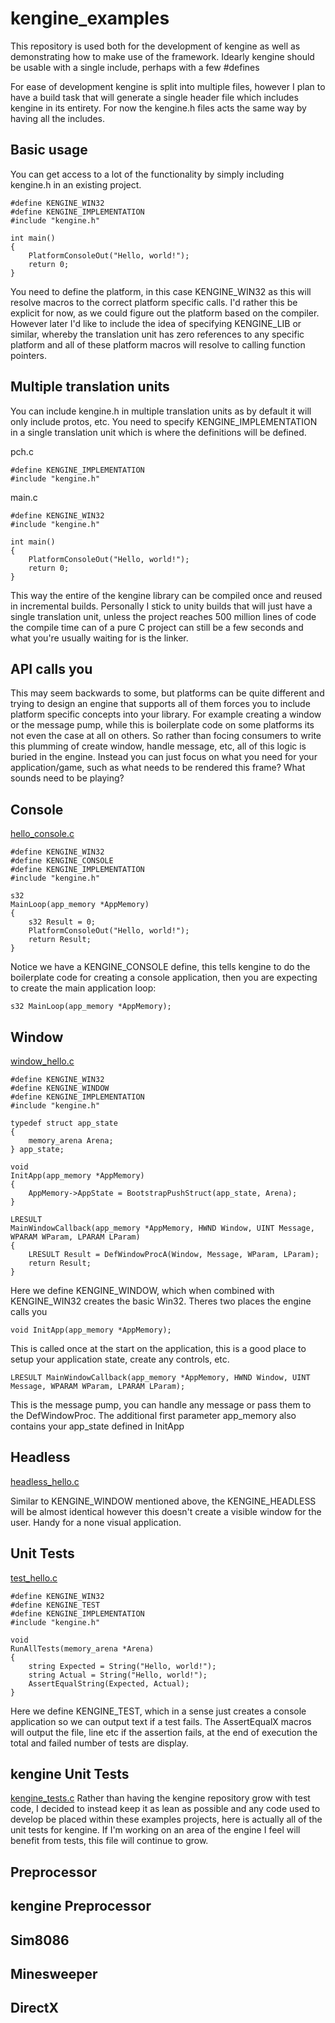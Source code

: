 # kengine_examples

This repository is used both for the development of kengine as well as demonstrating how to make use of the framework. Idearly kengine should be usable with a single include, perhaps with a few #defines

For ease of development kengine is split into multiple files, however I plan to have a build task that will generate a single header file which includes kengine in its entirety. For now the kengine.h files acts the same way by having all the includes.

## Basic usage
You can get access to a lot of the functionality by simply including kengine.h in an existing project.
```
#define KENGINE_WIN32
#define KENGINE_IMPLEMENTATION
#include "kengine.h"

int main()
{
    PlatformConsoleOut("Hello, world!");
    return 0;
}
```
You need to define the platform, in this case KENGINE_WIN32 as this will resolve macros to the correct platform specific calls. I'd rather this be explicit for now, as we could figure out the platform based on the compiler. However later I'd like to include the idea of specifying KENGINE_LIB or similar, whereby the translation unit has zero references to any specific platform and all of these platform macros will resolve to calling function pointers.

## Multiple translation units
You can include kengine.h in multiple translation units as by default it will only include protos, etc. You need to specify KENGINE_IMPLEMENTATION in a single translation unit which is where the definitions will be defined.

pch.c
```
#define KENGINE_IMPLEMENTATION
#include "kengine.h"
```

main.c
```
#define KENGINE_WIN32
#include "kengine.h"

int main()
{
    PlatformConsoleOut("Hello, world!");
    return 0;
}
```
This way the entire of the kengine library can be compiled once and reused in incremental builds. Personally I stick to unity builds that will just have a single translation unit, unless the project reaches 500 million lines of code the compile time can of a pure C project can still be a few seconds and what you're usually waiting for is the linker.

## API calls you
This may seem backwards to some, but platforms can be quite different and trying to design an engine that supports all of them forces you to include platform specific concepts into your library. For example creating a window or the message pump, while this is boilerplate code on some platforms its not even the case at all on others. So rather than focing consumers to write this plumming of create window, handle message, etc, all of this logic is buried in the engine. Instead you can just focus on what you need for your application/game, such as what needs to be rendered this frame? What sounds need to be playing?

## Console

[hello_console.c](https://github.com/kstandbridge/kengine_examples/blob/main/hello_console/hello_console.c)                 
```
#define KENGINE_WIN32
#define KENGINE_CONSOLE
#define KENGINE_IMPLEMENTATION
#include "kengine.h"
                  
s32
MainLoop(app_memory *AppMemory)
{
    s32 Result = 0;
    PlatformConsoleOut("Hello, world!");                  
    return Result;
}
```
                  
Notice we have a KENGINE_CONSOLE define, this tells kengine to do the boilerplate code for creating a console application, then you are expecting to create the main application loop:
```
s32 MainLoop(app_memory *AppMemory);
```

## Window

[window_hello.c](https://github.com/kstandbridge/kengine_examples/blob/main/window_hello/window_hello.c)
```
#define KENGINE_WIN32
#define KENGINE_WINDOW
#define KENGINE_IMPLEMENTATION
#include "kengine.h"

typedef struct app_state
{
    memory_arena Arena;
} app_state;

void
InitApp(app_memory *AppMemory)
{
    AppMemory->AppState = BootstrapPushStruct(app_state, Arena);
}

LRESULT
MainWindowCallback(app_memory *AppMemory, HWND Window, UINT Message, WPARAM WParam, LPARAM LParam)
{
    LRESULT Result = DefWindowProcA(Window, Message, WParam, LParam);
    return Result;
}
```
Here we define KENGINE_WINDOW, which when combined with KENGINE_WIN32 creates the basic Win32. Theres two places the engine calls you

```
void InitApp(app_memory *AppMemory);
```
This is called once at the start on the application, this is a good place to setup your application state, create any controls, etc.

```
LRESULT MainWindowCallback(app_memory *AppMemory, HWND Window, UINT Message, WPARAM WParam, LPARAM LParam);
```
This is the message pump, you can handle any message or pass them to the DefWindowProc. The additional first parameter app_memory also contains your app_state defined in InitApp

## Headless
[headless_hello.c](https://github.com/kstandbridge/kengine_examples/blob/main/headless_hello/headless_hello.c)
                   
Similar to KENGINE_WINDOW mentioned above, the KENGINE_HEADLESS will be almost identical however this doesn't create a visible window for the user. Handy for a none visual application.

## Unit Tests
[test_hello.c](https://github.com/kstandbridge/kengine_examples/blob/main/test_hello/test_hello.c)

```
#define KENGINE_WIN32
#define KENGINE_TEST
#define KENGINE_IMPLEMENTATION
#include "kengine.h"

void
RunAllTests(memory_arena *Arena)
{
    string Expected = String("Hello, world!");
    string Actual = String("Hello, world!");
    AssertEqualString(Expected, Actual);
}
```
Here we define KENGINE_TEST, which in a sense just creates a console application so we can output text if a test fails. The AssertEqualX macros will output the file, line etc if the assertion fails, at the end of execution the total and failed number of tests are display.

## kengine Unit Tests
[kengine_tests.c](https://github.com/kstandbridge/kengine_examples/blob/main/kengine_tests/kengine_tests.c)
Rather than having the kengine repository grow with test code, I decided to instead keep it as lean as possible and any code used to develop be placed within these examples projects, here is actually all of the unit tests for kengine. If I'm working on an area of the engine I feel will benefit from tests, this file will continue to grow.

## Preprocessor


## kengine Preprocessor

## Sim8086
## Minesweeper

## DirectX
